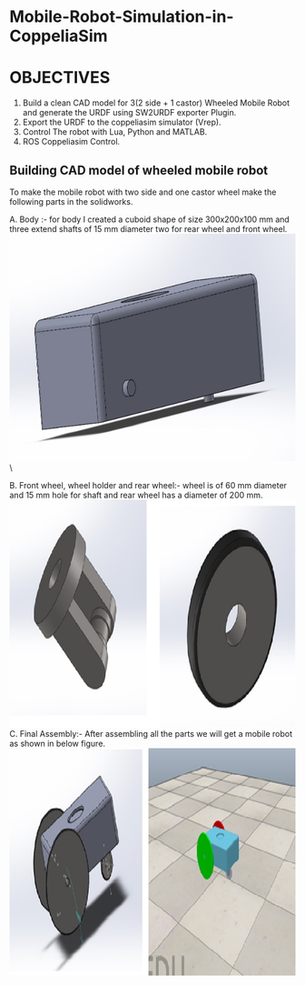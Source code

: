 # Mobile-Robot-Simulation-in-CoppeliaSim

# OBJECTIVES
1. Build a clean CAD model for 3(2 side + 1 castor) Wheeled Mobile Robot and generate the URDF using SW2URDF exporter Plugin.
2. Export the URDF to the coppeliasim simulator (Vrep).
3. Control The robot with Lua, Python and MATLAB.
4. ROS Coppeliasim Control.

## Building CAD model of wheeled mobile robot
To make the mobile robot with two side and one castor wheel make the following parts in the solidworks.

A. Body :- for body I created a cuboid shape of size 300x200x100 mm and three extend shafts of 15 mm diameter two for rear wheel and front wheel.
<img src="images/body.jpg" weidth="500" height="400"> \

B. Front wheel, wheel holder and rear wheel:- wheel is of 60 mm diameter and 15 mm hole for shaft and rear wheel has a diameter of 200 mm.
<img src="images/front wheel and holder.jpg" weidth="500" height="400"> \
C. Final Assembly:- After assembling all the parts we will get a mobile robot as shown in below figure.
<img src="images/final assembly.jpg" weidth="500" height="400">
